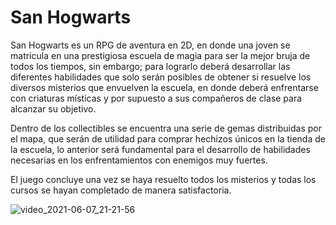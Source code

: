 # San Hogwarts

San Hogwarts es un RPG de aventura en 2D, en donde una joven se matricula en una prestigiosa escuela de magia para ser la mejor bruja de todos los tiempos, sin embargo; para lograrlo deberá desarrollar las diferentes habilidades que solo serán posibles de obtener si resuelve  los diversos misterios que envuelven la escuela, en donde deberá enfrentarse con criaturas místicas y por supuesto a sus compañeros de clase para alcanzar su objetivo.

Dentro de los collectibles se encuentra una serie de gemas distribuidas por el mapa, que serán de utilidad para comprar hechizos únicos en la tienda de la escuela, lo anterior será fundamental para el desarrollo de habilidades necesarias en los enfrentamientos con enemigos muy fuertes.

El juego concluye una vez se haya resuelto todos los misterios y todas los cursos se hayan completado de manera satisfactoria. 


![video_2021-06-07_21-21-56](https://user-images.githubusercontent.com/49179416/121542219-94fcb480-c9cd-11eb-9041-c355683b4cb0.gif)






